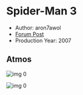 # Spider-Man 3

* Author: aron7awol
* [Forum Post](https://www.avsforum.com/threads/bass-eq-for-filtered-movies.2995212/post-57824084)
* Production Year: 2007

## Atmos

![img 0](https://i.imgur.com/BqtcW6a.jpg)

![img 0](https://i.imgur.com/Hk8YMRg.jpg)

